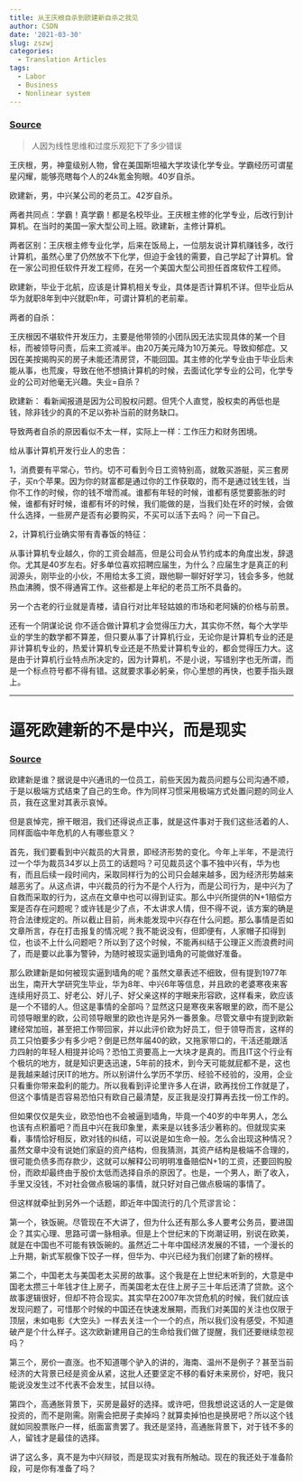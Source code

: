 ```yaml
---
title: 从王庆根自杀到欧建新自杀之我见
author: CSDN
date: '2021-03-30'
slug: zszwj
categories:
  - Translation Articles
tags:
  - Labor
  - Business
  - Nonlinear system
---
```


### [Source](https://blog.csdn.net/bbgwlove/article/details/79047090)

> 人因为线性思维和过度乐观犯下了多少错误

王庆根，男，神童级别人物，曾在美国斯坦福大学攻读化学专业。学霸经历可谓星星闪耀，能够亮瞎每个人的24k氪金狗眼。40岁自杀。

欧建新，男，中兴某公司的老员工。42岁自杀。


两者共同点：学霸！真学霸！都是名校毕业。王庆根主修的化学专业，后改行到计算机。在当时的美国一家大型公司上班。欧建新，主修计算机。

两者区别：王庆根主修专业化学，后来在饭局上，一位朋友说计算机赚钱多，改行计算机，虽然心里了仍然放不下化学，但迫于金钱的需要，自己学起了计算机。曾在一家公司担任软件开发工程师，在另一个美国大型公司担任首席软件工程师。

欧建新，毕业于北航，应该是计算机相关专业，具体是否计算机不详。但毕业后从华为就职8年到中兴就职n年，可谓计算机的老前辈。

两者的自杀：

王庆根因不堪软件开发压力，主要是他带领的小团队因无法实现具体的某一个目标，而被领导问责，后来工资减半。由20万美元降为10万美元。导致抑郁症。又因在美按揭购买的房子未能还清房贷，不能回国。其主修的化学专业由于毕业后未能从事，也荒废，导致在他不想搞计算机的时候，去面试化学专业的公司，化学专业的公司对他毫无兴趣。失业=自杀？


欧建新： 看新闻报道是因为公司股权问题。但凭个人直觉，股权卖的再低也是钱，除非钱少的真的不足以弥补当前的财务缺口。

导致两者自杀的原因看似不太一样，实际上一样：工作压力和财务困境。



给从事计算机开发行业人的忠告：

1，消费要有平常心，节约。切不可看到今日工资特别高，就敢买游艇，买三套房子，买n个苹果。因为你的财富都是通过你的工作获取的，而不是通过钱生钱，当你不工作的时候，你的钱不增而减。谁都有年轻的时候，谁都有感觉要膨胀的时候，谁都有好时候，谁都有坏的时候，我们能做的是，当我们处在坏的时候，会做什么选择，一些房产是否有必要购买，不买可以活下去吗？ 问一下自己。

2，计算机行业确实带有青春饭的特征：

从事计算机专业越久，你的工资会越高，但是公司会从节约成本的角度出发，辞退你。尤其是40岁左右。好多单位喜欢招聘应届生，为什么？应届生才是真正的利润源头，刚毕业的小伙，不用给太多工资，跟他聊一聊好好学习，钱会多多，他就热血沸腾，恨不得通宵工作。这些都是上年纪的老员工所不具备的。

另一个古老的行业就是青楼，请自行对比年轻姑娘的市场和老阿姨的价格与前景。

还有一个阴谋论说 你不适合做计算机才会觉得压力大，其实你不然，每个大学毕业的学生的数学都不算差，但只要从事了计算机行业，无论你是计算机专业的还是非计算机专业的，热爱计算机专业还是不热爱计算机专业的，都会觉得压力大。这是由于计算机行业特点所决定的，因为计算机，不是小说，写错别字也无所谓，而是一个标点符号都不得有错。这就要求事必躬亲，你心里想的再快，也要手指头跟上。

---

# 逼死欧建新的不是中兴，而是现实

### [Source](https://blog.csdn.net/weixin_30951231/article/details/95105065?utm_medium=distribute.pc_relevant.none-task-blog-2%7Edefault%7EBlogCommendFromMachineLearnPai2%7Edefault-2.control&dist_request_id=1328741.50862.16170923298064527&depth_1-utm_source=distribute.pc_relevant.none-task-blog-2%7Edefault%7EBlogCommendFromMachineLearnPai2%7Edefault-2.control)


欧建新是谁？据说是中兴通讯的一位员工，前些天因为裁员问题与公司沟通不顺，于是以极端方式结束了自己的生命。作为同样习惯采用极端方式处置问题的同业人员，我在这里对其表示哀悼。

但是哀悼完，擦干眼泪，我们还得说点正事，就是这件事对于我们这些活着的人、同样面临中年危机的人有哪些意义？

首先，我们要看到中兴裁员的大背景，即经济形势的变化。今年上半年，不是流行过一个华为裁员34岁以上员工的话题吗？可见裁员这个事不独中兴有，华为也有，而且后续一段时间内，采取同样行为的公司只会越来越多，因为经济形势越来越恶劣了。从这点讲，中兴裁员的行为不是个人行为，而是公司行为，是中兴为了自救而采取的行为，这点在文章中也可以得到证实。那么中兴所提供的N+1赔偿方案是否存在问题呢？或许钱是少了点，不太讲求人情，但不得不说，该方案的确是符合法律规定的。所以截止目前，尚未能发现中兴存在什么问题。那么事情是否如文章所言，存在打击报复的情况呢？我不能说没有，但即便有，人家帽子扣得到位，也谈不上什么问题吧？所以到了这个时候，不能再纠结于公理正义而浪费时间了，而是要以此事为警钟，为随时被现实逼到墙角的可能做好准备。

那么欧建新是如何被现实逼到墙角的呢？虽然文章表述不细致，但有提到1977年出生，南开大学研究生毕业，华为8年、中兴6年等信息，并且欧的老婆寒夜来客连续用好员工、好老公、好儿子、好父亲这样的字眼来形容欧，这样看来，欧应该是一个不错的人。但这是事情的全部吗？显然这只是寒夜来客眼里的欧，而不是公司领导眼里的欧，公司领导眼里的欧也许是另外一番景象。尽管文章中有提到欧新建经常加班，甚至把工作带回家，并以此评价欧为好员工，但于领导而言，这样的员工只怕要多少有多少吧？倒是已然年届40的欧，又拖家带口的，干活还能跟活力四射的年轻人相提并论吗？恐怕工资要高上一大块才是真的。而且IT这个行业有个极坑的地方，就是知识更迭迅速，5年前的技术，到今天可能就屁都不是，这也是我越来越讨厌IT的地方。所以别讲什么学历不学历、经验不经验的，没用，企业只看重你带来盈利的能力。所以我看到评论里许多人在讲，欧再找份工作就是了，但这个事情是否容易恐怕只有欧自己最清楚，反正我是没打算再去找一份工作的。

但如果仅仅是失业，欧恐怕也不会被逼到墙角，毕竟一个40岁的中年男人，怎么也该有点积蓄吧？而且中兴在我印象里，素来是以钱多活少著称的。但就现实来看，事情恰好相反，欧对钱的纠结，可以说是如生命一般。怎么会出现这种情况？虽然文章中没有说她们家庭的资产结构，但我猜测，其资产结构是极端不合理的，很可能负债多而存款少，这就可以解释公司明明准备赔偿N+1的工资，还要回购股份，而欧却最终由于股价太低而选择自杀的原因了。也是，一个男人，断了收入，手里又没钱，不对社会做点极端的事情，就只好对自己做点极端的事情了。

但这样就牵扯到另外一个话题，即近年中国流行的几个荒谬言论：

第一个，铁饭碗。尽管现在不大讲了，但为什么还有那么多人要考公务员，要进国企？其实心理、思路可谓一脉相承。但是上个世纪末的下岗潮证明，别说在欧美，就是在中国也不可能有铁饭碗的。虽然近二十年中国经济发展的不错，一个漫长的上升期，新式军舰像下饺子一样，但华为、中兴已经为我们创建了新的榜样。

第二个，中国老太与美国老太买房的故事。这个我是在上世纪末听到的，大意是中国老太攒三十年钱才住上房子，而美国老太在住上房子三十年后还清了贷款。这个故事逻辑很好，但却不符合现实。其实早在2007年次贷危机的时候，我们就应该发现问题了，可惜那个时候的中国还在快速发展期，而我们对美国的关注也仅限于顶层，未如电影《大空头》一样去关注一个一个的点，所以我们没有感受，不知道破产是个什么样子。这次欧新建用自己的生命给我们做了提醒，我们还要继续忽视吗？

第三个，房价一直涨。也不知道哪个驴入的讲的，海南、温州不是例子？甚至当前经济的大背景已经是资金从紧，这批人还要坚定不移的看好未来房价，好吧，我只能说没发生过不代表不会发生，拭目以待。

第四个，高通胀背景下，买房是最好的选择。或许吧，但我想说这话的人一定是做投资的，而不是刚需。刚需会把房子卖掉吗？就算卖掉怕也是换房吧？所以这个钱就如同股票账户一样，纸面富贵罢了。我还是坚持，高通胀背景下，对于钱不多的人，留钱才是最佳的选择。

讲了这么多，真不是为中兴辩驳，而是现实对我有所触动。现在的我还处于准备阶段，可是你有准备了吗？








